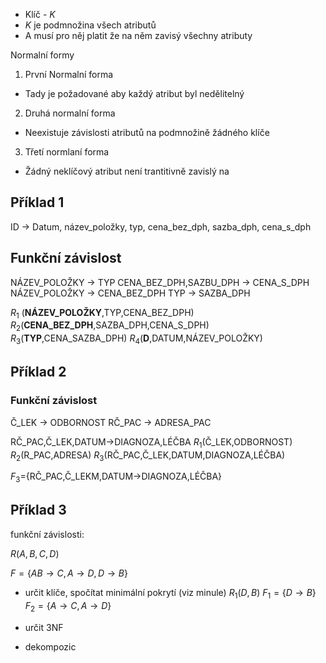 - Klíč - $K$
- $K$ je podmnožina všech atributů
- A musí pro něj platit že na něm zavisý všechny atributy

Normalní formy
1. První Normalní forma
- Tady je požadované aby každý atribut byl nedělitelný

2. Druhá normalní forma
- Neexistuje závislosti atributů na podmnožině žádného klíče

3. Třetí normlaní forma
- Žádný neklíčový atribut není trantitivně zavislý na 

## Příklad 1

ID -> Datum, název_položky, typ, cena_bez_dph, sazba_dph, cena_s_dph

## Funkční  závislost
NÁZEV_POLOŽKY -> TYP
CENA_BEZ_DPH,SAZBU_DPH -> CENA_S_DPH
NÁZEV_POLOŽKY -> CENA_BEZ_DPH
TYP -> SAZBA_DPH

$R_{1}$ (__NÁZEV_POLOŽKY__,TYP,CENA_BEZ_DPH)
$R_{2}$(__CENA_BEZ_DPH__,SAZBA_DPH,CENA_S_DPH)
$R_{3}$(__TYP__,CENA_SAZBA_DPH)
$R_{4}$(__D__,DATUM,NÁZEV_POLOŽKY)
## Příklad 2
### Funkční závislost
Č_LEK -> ODBORNOST
RČ_PAC -> ADRESA_PAC

RČ_PAC,Č_LEK,DATUM->DIAGNOZA,LÉČBA
$R_{1}$(Č_LEK,ODBORNOST)
$R_{2}$(R_PAC,ADRESA)
$R_{3}$(RČ_PAC,Č_LEK,DATUM,DIAGNOZA,LÉČBA)

$F_{3}$={RČ_PAC,Č_LEKM,DATUM->DIAGNOZA,LÉČBA}


## Příklad 3
funkční závislosti:

$R(A,B,C,D)$

$F = \{AB \to C, A \to D, D \to B\}$

- určit klíče, spočítat minimální pokrytí (viz minule)
$R_{1}(D,B)$
$F_{1}=\{D \to B\}$
$F_{2}= \{A \to C, A \to D\}$
- určit 3NF

- dekompozic